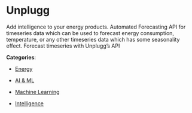 # Unplugg


Add intelligence to your energy products. Automated Forecasting API for timeseries data which can be used to forecast energy consumption, temperature, or any other timeseries data which has some seasonality effect.  Forecast timeseries with Unplugg’s API



**Categories**:

- [Energy](https://github.com/apis-list/apis-list#energy)

- [AI & ML](https://github.com/apis-list/apis-list#ai-and-ml)

- [Machine Learning](https://github.com/apis-list/apis-list#machine-learning)

- [Intelligence](https://github.com/apis-list/apis-list#intelligence)




